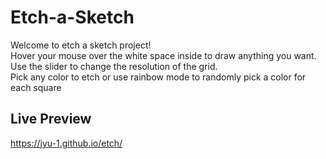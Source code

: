 # Etch-a-Sketch

Welcome to etch a sketch project!\
Hover your mouse over the white space inside to draw anything you want.\
Use the slider to change the resolution of the grid.\
Pick any color to etch or use rainbow mode to randomly pick a color for each square

## Live Preview
https://jyu-1.github.io/etch/

